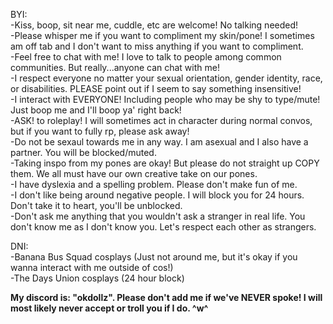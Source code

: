 BYI:        
-Kiss, boop, sit near me, cuddle, etc are welcome! No talking needed!       
-Please whisper me if you want to compliment my skin/pone! I sometimes am off tab and I don't want to miss anything if you want to compliment.       
-Feel free to chat with me! I love to talk to people among common communities. But really...anyone can chat with me!       
-I respect everyone no matter your sexual orientation, gender identity, race, or disabilities. PLEASE point out if I seem to say something insensitive!       
-I interact with EVERYONE! Including people who may be shy to type/mute! Just boop me and I'll boop ya' right back!       
-ASK! to roleplay! I will sometimes act in character during normal convos, but if you want to fully rp, please ask away!       
-Do not be sexaul towards me in any way. I am asexual and I also have a partner. You will be blocked/muted.       
-Taking inspo from my pones are okay! But please do not straight up COPY them. We all must have our own creative take on our pones.       
-I have dyslexia and a spelling problem. Please don't make fun of me.       
-I don't like being around negative people. I will block you for 24 hours. Don't take it to heart, you'll be unblocked.       
-Don't ask me anything that you wouldn't ask a stranger in real life. You don't know me as I don't know you. Let's respect each other as strangers.       


DNI:        
-Banana Bus Squad cosplays (Just not around me, but it's okay if you wanna interact with me outside of cos!)        
-The Days Union cosplays (24 hour block)        
        
**My discord is: "okdollz". Please don't add me if we've NEVER spoke! I will most likely never accept or troll you if I do. ^w^**        

